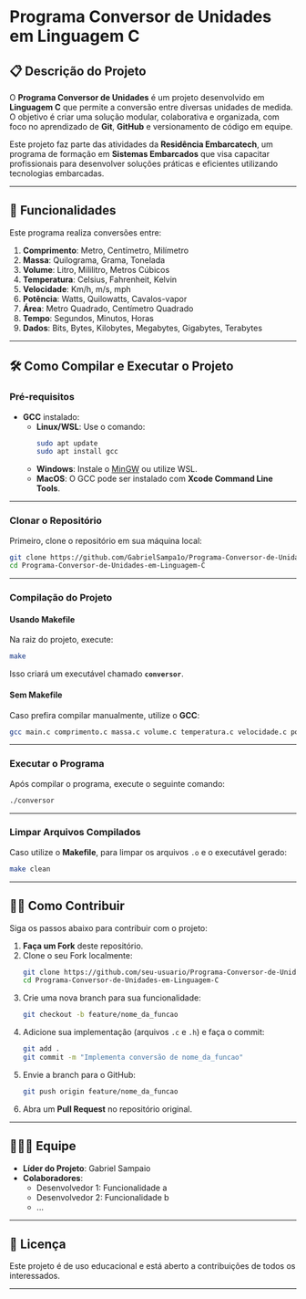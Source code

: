# Programa Conversor de Unidades em Linguagem C

## 📋 Descrição do Projeto

O **Programa Conversor de Unidades** é um projeto desenvolvido em **Linguagem C** que permite a conversão entre diversas unidades de medida. O objetivo é criar uma solução modular, colaborativa e organizada, com foco no aprendizado de **Git**, **GitHub** e versionamento de código em equipe.

Este projeto faz parte das atividades da **Residência Embarcatech**, um programa de formação em **Sistemas Embarcados** que visa capacitar profissionais para desenvolver soluções práticas e eficientes utilizando tecnologias embarcadas.

---

## 🚀 Funcionalidades

Este programa realiza conversões entre:

1. **Comprimento**: Metro, Centímetro, Milímetro
2. **Massa**: Quilograma, Grama, Tonelada
3. **Volume**: Litro, Mililitro, Metros Cúbicos
4. **Temperatura**: Celsius, Fahrenheit, Kelvin
5. **Velocidade**: Km/h, m/s, mph
6. **Potência**: Watts, Quilowatts, Cavalos-vapor
7. **Área**: Metro Quadrado, Centímetro Quadrado
8. **Tempo**: Segundos, Minutos, Horas
9. **Dados**: Bits, Bytes, Kilobytes, Megabytes, Gigabytes, Terabytes

---

## 🛠️ Como Compilar e Executar o Projeto

### **Pré-requisitos**
- **GCC** instalado:
   - **Linux/WSL**: Use o comando:
     ```bash
     sudo apt update
     sudo apt install gcc
     ```
   - **Windows**: Instale o [MinGW](http://www.mingw.org/) ou utilize WSL.
   - **MacOS**: O GCC pode ser instalado com **Xcode Command Line Tools**.

---

### **Clonar o Repositório**

Primeiro, clone o repositório em sua máquina local:

```bash
git clone https://github.com/GabrielSampa1o/Programa-Conversor-de-Unidades-em-Linguagem-C.git
cd Programa-Conversor-de-Unidades-em-Linguagem-C
```

---

### **Compilação do Projeto**

#### **Usando Makefile**

Na raiz do projeto, execute:

```bash
make
```

Isso criará um executável chamado **`conversor`**.

#### **Sem Makefile**

Caso prefira compilar manualmente, utilize o **GCC**:

```bash
gcc main.c comprimento.c massa.c volume.c temperatura.c velocidade.c potencia.c area.c tempo.c dados.c -o conversor
```

---

### **Executar o Programa**

Após compilar o programa, execute o seguinte comando:

```bash
./conversor
```

---

### **Limpar Arquivos Compilados**

Caso utilize o **Makefile**, para limpar os arquivos `.o` e o executável gerado:

```bash
make clean
```

---

## 👨‍💻 Como Contribuir

Siga os passos abaixo para contribuir com o projeto:

1. **Faça um Fork** deste repositório.
2. Clone o seu Fork localmente:
   ```bash
   git clone https://github.com/seu-usuario/Programa-Conversor-de-Unidades-em-Linguagem-C.git
   cd Programa-Conversor-de-Unidades-em-Linguagem-C
   ```
3. Crie uma nova branch para sua funcionalidade:
   ```bash
   git checkout -b feature/nome_da_funcao
   ```
4. Adicione sua implementação (arquivos `.c` e `.h`) e faça o commit:
   ```bash
   git add .
   git commit -m "Implementa conversão de nome_da_funcao"
   ```
5. Envie a branch para o GitHub:
   ```bash
   git push origin feature/nome_da_funcao
   ```
6. Abra um **Pull Request** no repositório original.

---

## 🧑‍🤝‍🧑 Equipe

- **Líder do Projeto**: Gabriel Sampaio
- **Colaboradores**:
  - Desenvolvedor 1: Funcionalidade a
  - Desenvolvedor 2: Funcionalidade b
  - ...

---

## 📄 Licença

Este projeto é de uso educacional e está aberto a contribuições de todos os interessados.

---


